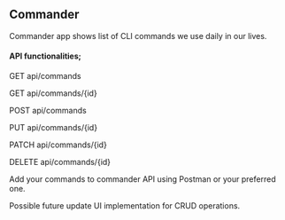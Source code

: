 ## Commander
Commander app shows list of CLI commands we use daily in our lives.

#### API functionalities;

GET api/commands

GET api/commands/{id}

POST api/commands

PUT api/commands/{id}

PATCH api/commands/{id}

DELETE api/commands/{id}

Add your commands to commander API using Postman or your preferred one.

Possible future update UI implementation for CRUD operations.
